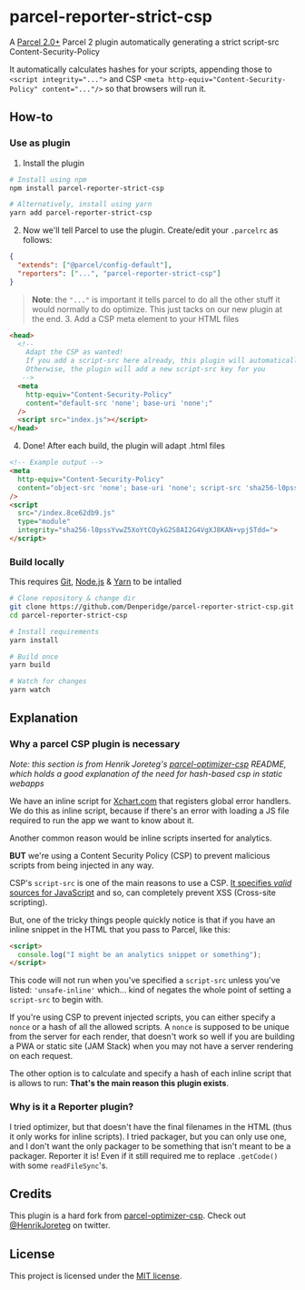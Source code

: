 # parcel-reporter-strict-csp

A [Parcel 2.0+](https://parceljs.org/) Parcel 2 plugin automatically generating a strict script-src Content-Security-Policy

It automatically calculates hashes for your scripts, appending those to `<script integrity="...">` and CSP `<meta http-equiv="Content-Security-Policy" content="..."/>` so that browsers will run it.

## How-to
### Use as plugin
1. Install the plugin

```bash
# Install using npm
npm install parcel-reporter-strict-csp

# Alternatively, install using yarn
yarn add parcel-reporter-strict-csp
```

2. Now we'll tell Parcel to use the plugin. Create/edit your `.parcelrc` as follows:

```json
{
  "extends": ["@parcel/config-default"],
  "reporters": ["...", "parcel-reporter-strict-csp"]
}
```

> **Note**: the `"..."` is important it tells parcel to do all the other stuff it would normally to do optimize. This just tacks on our new plugin at the end. 3. Add a CSP meta element to your HTML files

```html
<head>
  <!--
    Adapt the CSP as wanted!
    If you add a script-src here already, this plugin will automatically add the hashes to it
    Otherwise, the plugin will add a new script-src key for you
   -->
  <meta
    http-equiv="Content-Security-Policy"
    content="default-src 'none'; base-uri 'none';"
  />
  <script src="index.js"></script>
</head>
```

4. Done! After each build, the plugin will adapt .html files

```html
<!-- Example output -->
<meta
  http-equiv="Content-Security-Policy"
  content="object-src 'none'; base-uri 'none'; script-src 'sha256-l0pssYvwZ5XoYtCOykG2S8AI2G4VgXJ8KAN+vpj5Tdd='"
/>
<script
  src="/index.8ce62db9.js"
  type="module"
  integrity="sha256-l0pssYvwZ5XoYtCOykG2S8AI2G4VgXJ8KAN+vpj5Tdd=">
</script>
```

### Build locally
This requires [Git](https://git-scm.com/), [Node.js](https://nodejs.org/en) & [Yarn](https://yarnpkg.com/getting-started/install) to be intalled
```bash
# Clone repository & change dir
git clone https://github.com/Denperidge/parcel-reporter-strict-csp.git
cd parcel-reporter-strict-csp

# Install requirements
yarn install

# Build once
yarn build

# Watch for changes
yarn watch
```

## Explanation

### Why a parcel CSP plugin is necessary
*Note: this section is from Henrik Joreteg's [parcel-optimizer-csp](www.npmjs.com/package/parcel-optimizer-csp) README, which holds a good explanation of the need for hash-based csp in static webapps*

We have an inline script for [Xchart.com](https://xchart.com/) that registers global error handlers. We do this as inline script, because if there's an error with loading a JS file required to run the app we want to know about it.

Another common reason would be inline scripts inserted for analytics.

**BUT** we're using a Content Security Policy (CSP) to prevent malicious scripts from being injected in any way.

CSP's `script-src` is one of the main reasons to use a CSP. [It specifies _valid_ sources for JavaScript](https://developer.mozilla.org/en-US/docs/Web/HTTP/Headers/Content-Security-Policy/script-src) and so, can completely prevent XSS (Cross-site scripting).

But, one of the tricky things people quickly notice is that if you have an inline snippet in the HTML that you pass to Parcel, like this:

```html
<script>
  console.log("I might be an analytics snippet or something");
</script>
```

This code will not run when you've specified a `script-src` unless you've listed: `'unsafe-inline'` which... kind of negates the whole point of setting a `script-src` to begin with.

If you're using CSP to prevent injected scripts, you can either specify a `nonce` or a hash of all the allowed scripts. A `nonce` is supposed to be unique from the server for each render, that doesn't work so well if you are building a PWA or static site (JAM Stack) when you may not have a server rendering on each request.

The other option is to calculate and specify a hash of each inline script that is allows to run: **That's the main reason this plugin exists**.

### Why is it a Reporter plugin?

I tried optimizer, but that doesn't have the final filenames in the HTML (thus it only works for inline scripts). I tried packager, but you can only use one, and I don't want the only packager to be something that isn't meant to be a packager. Reporter it is! Even if it still required me to replace `.getCode()` with some `readFileSync`'s.

## Credits

This plugin is a hard fork from [parcel-optimizer-csp](www.npmjs.com/package/parcel-optimizer-csp). Check out [@HenrikJoreteg](http://twitter.com/henrikjoreteg) on twitter.

## License

This project is licensed under the [MIT license](LICENSE).
